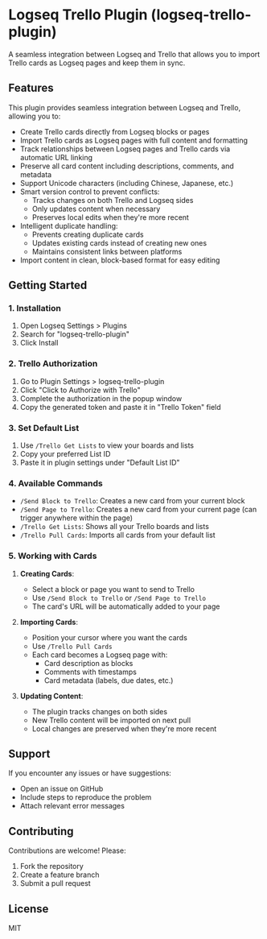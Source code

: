 # Logseq Trello Plugin (logseq-trello-plugin)

A seamless integration between Logseq and Trello that allows you to import Trello cards as Logseq pages and keep them in sync.

## Features

This plugin provides seamless integration between Logseq and Trello, allowing you to:

- Create Trello cards directly from Logseq blocks or pages
- Import Trello cards as Logseq pages with full content and formatting
- Track relationships between Logseq pages and Trello cards via automatic URL linking
- Preserve all card content including descriptions, comments, and metadata
- Support Unicode characters (including Chinese, Japanese, etc.)
- Smart version control to prevent conflicts:
  * Tracks changes on both Trello and Logseq sides
  * Only updates content when necessary
  * Preserves local edits when they're more recent
- Intelligent duplicate handling:
  * Prevents creating duplicate cards
  * Updates existing cards instead of creating new ones
  * Maintains consistent links between platforms
- Import content in clean, block-based format for easy editing

## Getting Started

### 1. Installation
1. Open Logseq Settings > Plugins
2. Search for "logseq-trello-plugin"
3. Click Install

### 2. Trello Authorization
1. Go to Plugin Settings > logseq-trello-plugin
2. Click "Click to Authorize with Trello"
3. Complete the authorization in the popup window
4. Copy the generated token and paste it in "Trello Token" field

### 3. Set Default List
1. Use `/Trello Get Lists` to view your boards and lists
2. Copy your preferred List ID
3. Paste it in plugin settings under "Default List ID"

### 4. Available Commands
- `/Send Block to Trello`: Creates a new card from your current block
- `/Send Page to Trello`: Creates a new card from your current page (can trigger anywhere within the page)
- `/Trello Get Lists`: Shows all your Trello boards and lists
- `/Trello Pull Cards`: Imports all cards from your default list

### 5. Working with Cards
1. **Creating Cards**:
   - Select a block or page you want to send to Trello
   - Use `/Send Block to Trello` or `/Send Page to Trello`
   - The card's URL will be automatically added to your page

2. **Importing Cards**:
   - Position your cursor where you want the cards
   - Use `/Trello Pull Cards`
   - Each card becomes a Logseq page with:
     * Card description as blocks
     * Comments with timestamps
     * Card metadata (labels, due dates, etc.)

3. **Updating Content**:
   - The plugin tracks changes on both sides
   - New Trello content will be imported on next pull
   - Local changes are preserved when they're more recent

## Support

If you encounter any issues or have suggestions:
- Open an issue on GitHub
- Include steps to reproduce the problem
- Attach relevant error messages

## Contributing

Contributions are welcome! Please:
1. Fork the repository
2. Create a feature branch
3. Submit a pull request

## License

MIT
